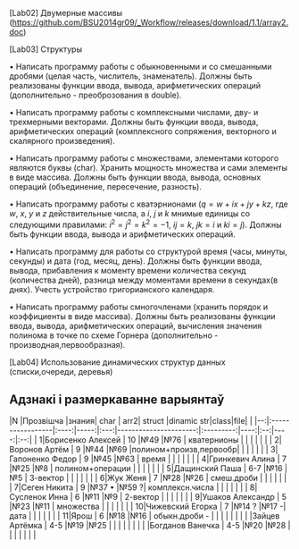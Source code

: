 [Lab02] Двумерные массивы (https://github.com/BSU2014gr09/_Workflow/releases/download/1.1/array2.doc)

[Lab03] Структуры

• Написать программу работы с обыкновенными и со смешанными дробями (целая часть, числитель, знаменатель). Должны быть реализованы функции ввода, вывода, арифметических операций (дополнительно - преоброзования в double).

• Написать программу работы с комплексными числами, дву- и трехмерными векторами. Должны быть функции ввода, вывода, арифметических операций (комплексного сопряжения, векторного и скалярного произведения).

• Написать программу работы с множествами, элементами которого являются буквы (char). Хранить мощность множества и сами элементы в виде массива. Должны быть функции ввода, вывода,  основных операций (объединение, пересечение, разность).

• Написать программу работы с кватэрнионами ($q=w+ix+jy+kz$, где $w$, $x$, $y$ и $z$ действительные числа,
а $i$, $j$ и $k$ мнимые единицы со следующими правилами: $i^2=j^2=k^2=-1$, $ij=k$, $jk=i$ и $ki=j$). Должны быть функции
ввода, вывода и арифметических операций.

• Написать программу для работы со структурой время (часы, минуты, секунды) и дата (год, месяц, день). Должны быть функции
ввода, вывода, прибавления к моменту времени количества секунд (количества дней), разница между моментами времени в секундах(в днях). Учесть устройство григорианского календаря.

• Написать программу работы смногочленами (хранить порядок и коэффициенты в виде массива). Должны быть реализованы функции ввода, вывода, арифметических операций, вычисления значения полинома в точке по схеме Горнера (дополнительно - производная,первообразная).

[Lab04] Использование динамических структур данных (списки,очереди, деревья)

## Адзнакі і размеркаванне варыянтаў


|N  |Прозвішча         |знания| char | arr2|     struct            |dinamic str|class|file|     |
|--:|:-----------------|:----:|-----:|:---:|----------------------:|:---------:|----:|:--:|----:|:--:|
|  1|Борисенко Алексей |  10  |№49   |№76  | кватернионы           |           |     |    |     |    |
|  2|Воронов Артём     |  9   |№44   |№69  |полином+произв,первообр|           |     |    |     |    |
|  3|Гапоненко Федор   |  9   |№45   |№63  | время                 |           |     |    |     |    |
|  4|Гринкевич Алина   |  7   |№25   |№8   | полином+операции      |           |     |    |     |    |
|  5|Дащинский Паша    |  6-7 |№16   |№5   | 3-вектор              |           |     |    |     |    |
|  6|Жук Женя          |  7   |№28   |№26  | смеш.дроби            |           |     |    |     |    |
|  7|Сеген Никита      |  9   |№37 • |№59 ?| комплексн.числа       |           |     |    |     |    |
|  8|Сусленок Инна     |  6   |№11   |№9   | 2-вектор              |           |     |    |     |    |
|  9|Ушаков Александр  |  5   |№23   |№11  | множества             |           |     |    |     |    |
| 10|Чижевский Егорка  |  7   |№14 ? |№17 -| дата                  |           |     |    |     |    |
| 11|Ярош              |  6   |№18   |№16  | обыкн.дроби        -  |           |     |    |     |    |
|
|   |Зайцев Артёмка    |  4-5 |№19   |№25  |      |       |     |    |     |    |
|   |Богданов Ванечка  |  4-5 |№20   |№28  |      |       |     |    |     |    |

